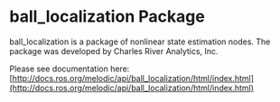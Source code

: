 # ball_localization Package

ball_localization is a package of nonlinear state estimation nodes. The package was developed by Charles River Analytics, Inc.

Please see documentation here: [http://docs.ros.org/melodic/api/ball_localization/html/index.html](http://docs.ros.org/melodic/api/ball_localization/html/index.html)
